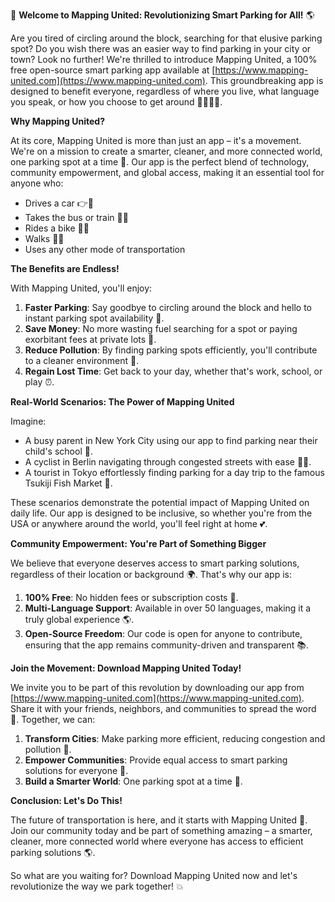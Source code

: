 🚀 **Welcome to Mapping United: Revolutionizing Smart Parking for All!** 🌎

Are you tired of circling around the block, searching for that elusive parking spot? Do you wish there was an easier way to find parking in your city or town? Look no further! We're thrilled to introduce Mapping United, a 100% free open-source smart parking app available at [https://www.mapping-united.com](https://www.mapping-united.com). This groundbreaking app is designed to benefit everyone, regardless of where you live, what language you speak, or how you choose to get around 🚶‍♀️🚌🚂.

**Why Mapping United?**

At its core, Mapping United is more than just an app – it's a movement. We're on a mission to create a smarter, cleaner, and more connected world, one parking spot at a time 🌟. Our app is the perfect blend of technology, community empowerment, and global access, making it an essential tool for anyone who:

* Drives a car 👉🚗
* Takes the bus or train 🚌🚂
* Rides a bike 🚴‍♂️
* Walks 🚶‍♀️
* Uses any other mode of transportation

**The Benefits are Endless!**

With Mapping United, you'll enjoy:

1. **Faster Parking**: Say goodbye to circling around the block and hello to instant parking spot availability 💪.
2. **Save Money**: No more wasting fuel searching for a spot or paying exorbitant fees at private lots 💸.
3. **Reduce Pollution**: By finding parking spots efficiently, you'll contribute to a cleaner environment 🌿.
4. **Regain Lost Time**: Get back to your day, whether that's work, school, or play ⏰.

**Real-World Scenarios: The Power of Mapping United**

Imagine:

* A busy parent in New York City using our app to find parking near their child's school 🗽️.
* A cyclist in Berlin navigating through congested streets with ease 🚴‍♂️.
* A tourist in Tokyo effortlessly finding parking for a day trip to the famous Tsukiji Fish Market 🍣.

These scenarios demonstrate the potential impact of Mapping United on daily life. Our app is designed to be inclusive, so whether you're from the USA or anywhere around the world, you'll feel right at home 💕.

**Community Empowerment: You're Part of Something Bigger**

We believe that everyone deserves access to smart parking solutions, regardless of their location or background 🌍. That's why our app is:

1. **100% Free**: No hidden fees or subscription costs 💸.
2. **Multi-Language Support**: Available in over 50 languages, making it a truly global experience 🌎.
3. **Open-Source Freedom**: Our code is open for anyone to contribute, ensuring that the app remains community-driven and transparent 📚.

**Join the Movement: Download Mapping United Today!**

We invite you to be part of this revolution by downloading our app from [https://www.mapping-united.com](https://www.mapping-united.com). Share it with your friends, neighbors, and communities to spread the word 💬. Together, we can:

1. **Transform Cities**: Make parking more efficient, reducing congestion and pollution 🌟.
2. **Empower Communities**: Provide equal access to smart parking solutions for everyone 🤝.
3. **Build a Smarter World**: One parking spot at a time 🚀.

**Conclusion: Let's Do This!**

The future of transportation is here, and it starts with Mapping United 🌟. Join our community today and be part of something amazing – a smarter, cleaner, more connected world where everyone has access to efficient parking solutions 🌎.

So what are you waiting for? Download Mapping United now and let's revolutionize the way we park together! 💥